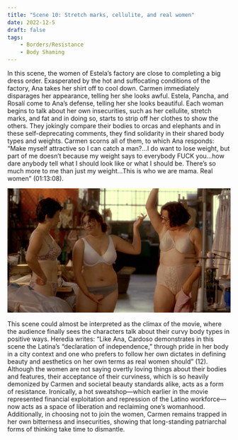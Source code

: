 ```yaml
---
title: "Scene 10: Stretch marks, cellulite, and real women"
date: 2022-12-5
draft: false
tags:
    - Borders/Resistance
    - Body Shaming
---
```

In this scene, the women of Estela’s factory are close to completing a big dress order. Exasperated by the hot and suffocating conditions of the factory, Ana takes her shirt off to cool down. Carmen immediately disparages her appearance, telling her she looks awful. Estela, Pancha, and Rosalí come to Ana’s defense, telling her she looks beautiful. Each woman begins to talk about her own insecurities, such as her cellulite, stretch marks, and fat and in doing so, starts to strip off her clothes to show the others. They jokingly compare their bodies to orcas and elephants and in these self-deprecating comments, they find solidarity in their shared body types and weights. Carmen scorns all of them, to which Ana responds: “Make myself attractive so I can catch a man?…I do want to  lose weight, but part of me doesn’t because my weight says to everybody FUCK you…how dare anybody tell what I should look like or what I should be. There’s so much more to me than just my weight…This is who we are mama. Real women” (01:13:08). 

![Example image](/imgs/scene10.png)

This scene could almost be interpreted as the climax of the movie, where the audience finally sees the characters talk about their curvy body types in positive ways. Heredia writes: “Like Ana, Cardoso demonstrates in this scene the Latina’s “declaration of independence,” through pride in her body in a city context and one who prefers to follow her own dictates in defining beauty and aesthetics on her own terms as real women should” (12). Although the women are not saying overtly loving things about their bodies and features, their acceptance of their curviness, which is so heavily demonized by Carmen and societal beauty standards alike, acts as a form of resistance. Ironically, a hot sweatshop—which earlier in the movie represented financial exploitation and repression of the Latino workforce—now acts as a space of liberation and reclaiming one’s womanhood. Additionally, in choosing not to join the women, Carmen remains trapped in her own bitterness and insecurities, showing that long-standing patriarchal forms of thinking take time to dismantle. 

